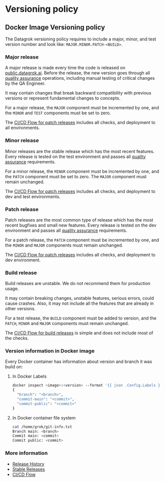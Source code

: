 <!-- TITLE: Versioning policy -->
<!-- SUBTITLE: -->

# Versioning policy

## Docker Image Versioning policy

The Datagrok versioning policy requires to include a major, minor, and test version number and look
like: `MAJOR.MINOR.PATCH-<BUILD>`.

### Major release

A major release is made every time the code is released on [public.datagrok.ai](https://public.datagrok.ai). Before the
release, the new version goes through all [quality assurance](../quality-assurance.md) operations, including manual
testing of critical changes by the QA Engineer.

It may contain changes that break backward compatibility with previous versions or represent fundamental changes to
concepts.

For a major release, the `MAJOR` component must be incremented by one, and the `MINOR` and `TEST`
components must be set to zero.

The [CI/CD Flow for patch releases](../../advanced/ci-flow.md#major-release) includes all checks, and deployment to all
environments.

### Minor release

Minor releases are the stable release which has the most recent features. Every release is tested on the test
environment and passes all [quality assurance](../quality-assurance.md) requirements.

For a minor release, the `MINOR` component must be incremented by one, and the `PATCH` component must be set to zero.
The `MAJOR` component must remain unchanged.

The [CI/CD Flow for patch releases](../../advanced/ci-flow.md#minor-release) includes all checks, and deployment to dev
and test
environments.

### Patch release

Patch releases are the most common type of release which has the most recent bugfixes and small new features. Every
release is tested on the dev environment and passes all [quality assurance](../quality-assurance.md) requirements.

For a patch release, the `PATCH` component must be incremented by one, and the `MINOR` and `MAJOR`
components must remain unchanged.

The [CI/CD Flow for patch releases](../../advanced/ci-flow.md#patch-release) includes all checks, and deployment to dev
environment.

### Build release

Build releases are unstable. We do not recommend them for production usage.

It may contain breaking changes, unstable features, serious errors, could cause crashes. Also, it may not include all
the features that are already in other versions.

For a test release, the `BUILD` component must be added to version, and the `PATCH`, `MINOR` and `MAJOR`
components must remain unchanged.

The [CI/CD Flow for build releases](../../advanced/ci-flow.md#build-release) is simple and does not include most of the
checks.

### Version information in Docker image

Every Docker container has information about version and branch it was build on:

1. In Docker Labels

    ```bash
    docker inspect <image>:<version> --format '{{ json .Config.Labels }}'
    {
      "branch": "<branch>",
      "commit-main": "<commit>",
      "commit-public": "<commit>"
    }
    ```

2. In Docker container file system

    ```bash
    cat /home/grok/git-info.txt
    Branch main: <branch>
    Commit main: <commit>
    Commit public: <commit>
    ```

### More information

* [Release History](release-history.md)
* [Stable Releases](release-stable.md)
* [CI/CD Flow](../../advanced/ci-flow.md)
